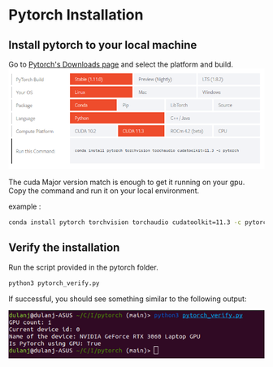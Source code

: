 # Pytorch Installation

## Install pytorch to your local machine
Go to [Pytorch's Downloads page](https://pytorch.org/get-started/locally/) and select the platform and build.
![](../assets/pytorch-download.png)

The cuda Major version match is enough to get it running on your gpu. \
Copy the command and run it on your local environment.

example :
```bash
conda install pytorch torchvision torchaudio cudatoolkit=11.3 -c pytorch
```

## Verify the installation

Run the script provided in the pytorch folder.

```bash
python3 pytorch_verify.py
```
If successful, you should see something similar to the following output:

![](../assets/pytorch-verify.png)